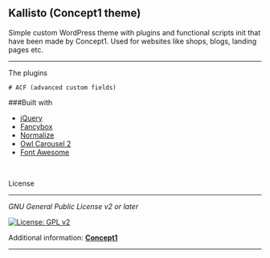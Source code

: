 ## Kallisto (Concept1 theme)

Simple custom WordPress theme with plugins and functional scripts init that have been made by Concept1. Used for websites like shops, blogs, landing pages etc.

-----------------------------------------------------------------------------

The plugins

    # ACF (advanced custom fields)

###Built with
* [jQuery](https://jquery.com/)
* [Fancybox](https://fancyapps.com/)
* [Normalize](https://necolas.github.io/normalize.css/)
* [Owl Carousel 2](https://owlcarousel2.github.io/OwlCarousel2/)
* [Font Awesome](https://fontawesome.com/)
<br>

License

-----------------------------------------------------------------------------

_GNU General Public License v2 or later_

[![License: GPL v2](https://img.shields.io/badge/License-GPL_v2-green.svg)](https://www.gnu.org/licenses/old-licenses/gpl-2.0.txt)


Additional information: **[Concept1](https://concept1.co.il/)**

-----------------------------------------------------------------------------
